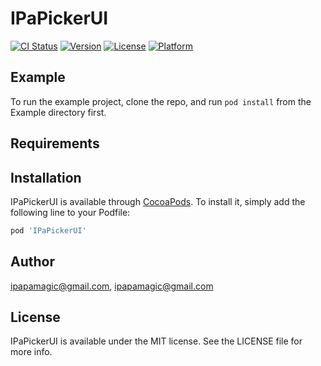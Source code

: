 # IPaPickerUI

[![CI Status](http://img.shields.io/travis/ipapamagic@gmail.com/IPaPickerUI.svg?style=flat)](https://travis-ci.org/ipapamagic@gmail.com/IPaPickerUI)
[![Version](https://img.shields.io/cocoapods/v/IPaPickerUI.svg?style=flat)](http://cocoapods.org/pods/IPaPickerUI)
[![License](https://img.shields.io/cocoapods/l/IPaPickerUI.svg?style=flat)](http://cocoapods.org/pods/IPaPickerUI)
[![Platform](https://img.shields.io/cocoapods/p/IPaPickerUI.svg?style=flat)](http://cocoapods.org/pods/IPaPickerUI)

## Example

To run the example project, clone the repo, and run `pod install` from the Example directory first.

## Requirements

## Installation

IPaPickerUI is available through [CocoaPods](http://cocoapods.org). To install
it, simply add the following line to your Podfile:

```ruby
pod 'IPaPickerUI'
```

## Author

ipapamagic@gmail.com, ipapamagic@gmail.com

## License

IPaPickerUI is available under the MIT license. See the LICENSE file for more info.
